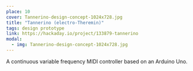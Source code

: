 ```yaml
---
place: 10
cover: Tannerino-design-concept-1024x728.jpg
title: "Tannerino (electro-Theremin)"
tags: design prototype
link: https://hackaday.io/project/133879-tannerino
modal:
  - img: Tannerino-design-concept-1024x728.jpg
---
```

A continuous variable frequency MIDI controller based on an Arduino Uno. 